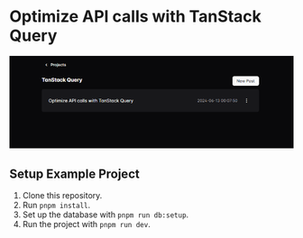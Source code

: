 # Optimize API calls with TanStack Query
![Demo Image](./screenshots/screenshot.png)

## Setup Example Project
1. Clone this repository.
2. Run `pnpm install`.
3. Set up the database with `pnpm run db:setup`.
4. Run the project with `pnpm run dev`.